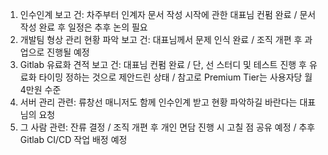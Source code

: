1. 인수인계 보고 건: 차주부터 인계자 문서 작성 시작에 관한 대표님 컨펌 완료 / 문서 작성 완료 후 일정은 추후 논의 필요
2. 개발팀 형상 관리 현황 파악 보고 건: 대표님께서 문제 인식 완료 / 조직 개편 후 과업으로 진행될 예정
3. Gitlab 유료화 견적 보고 건: 대표님 컨펌 완료 / 단, 선 스터디 및 테스트 진행 후 유료화 타이밍 정하는 것으로 제안드린 상태 / 참고로 Premium Tier는 사용자당 월 4만원 수준
4. 서버 관리 관련: 류창선 매니저도 함께 인수인계 받고 현황 파악하길 바란다는 대표님의 요청
5. 그 사람 관련: 잔류 결정 / 조직 개편 후 개인 면담 진행 시 고칠 점 공유 예정 / 추후 Gitlab CI/CD 작업 배정 예정